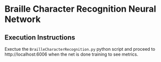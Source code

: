 # Braille Character Recognition Neural Network

## Execution Instructions
Exectue the `BrailleCharacterRecognition.py` python script and proceed to http://localhost:6006 when the net is done training to see metrics.